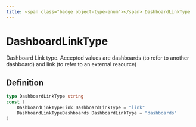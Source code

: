 ```yaml
---
title: <span class="badge object-type-enum"></span> DashboardLinkType
---
```

# <span class="badge object-type-enum"></span> DashboardLinkType

Dashboard Link type. Accepted values are dashboards (to refer to another dashboard) and link (to refer to an external resource)

## Definition

```go
type DashboardLinkType string
const (
	DashboardLinkTypeLink DashboardLinkType = "link"
	DashboardLinkTypeDashboards DashboardLinkType = "dashboards"
)

```
